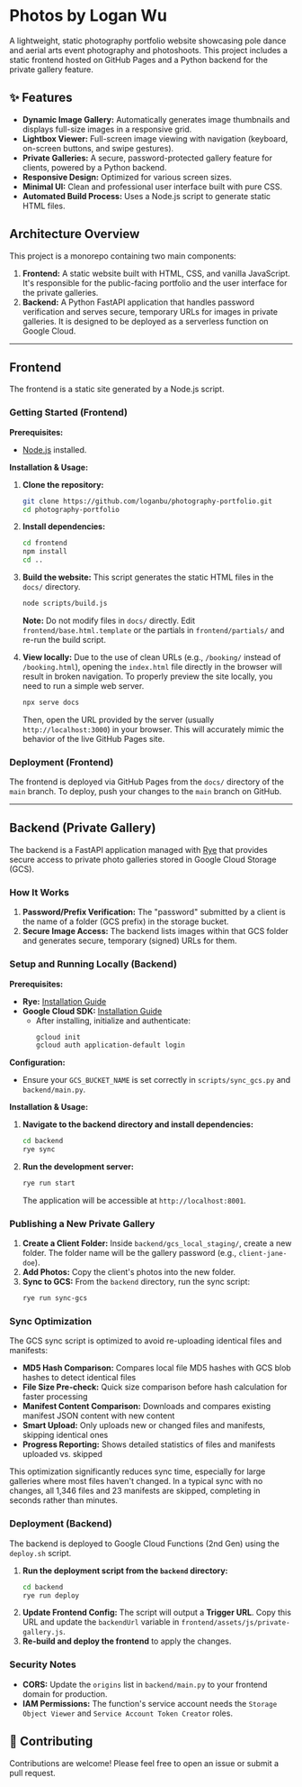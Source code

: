 # Photos by Logan Wu

A lightweight, static photography portfolio website showcasing pole dance and aerial arts event photography and photoshoots. This project includes a static frontend hosted on GitHub Pages and a Python backend for the private gallery feature.

## ✨ Features

*   **Dynamic Image Gallery:** Automatically generates image thumbnails and displays full-size images in a responsive grid.
*   **Lightbox Viewer:** Full-screen image viewing with navigation (keyboard, on-screen buttons, and swipe gestures).
*   **Private Galleries:** A secure, password-protected gallery feature for clients, powered by a Python backend.
*   **Responsive Design:** Optimized for various screen sizes.
*   **Minimal UI:** Clean and professional user interface built with pure CSS.
*   **Automated Build Process:** Uses a Node.js script to generate static HTML files.

## Architecture Overview

This project is a monorepo containing two main components:

1.  **Frontend:** A static website built with HTML, CSS, and vanilla JavaScript. It's responsible for the public-facing portfolio and the user interface for the private galleries.
2.  **Backend:** A Python FastAPI application that handles password verification and serves secure, temporary URLs for images in private galleries. It is designed to be deployed as a serverless function on Google Cloud.

---

## Frontend

The frontend is a static site generated by a Node.js script.

### Getting Started (Frontend)

**Prerequisites:**
*   [Node.js](https://nodejs.org/) installed.

**Installation & Usage:**
1.  **Clone the repository:**
    ```bash
    git clone https://github.com/loganbu/photography-portfolio.git
    cd photography-portfolio
    ```
2.  **Install dependencies:**
    ```bash
    cd frontend
    npm install
    cd ..
    ```
3.  **Build the website:**
    This script generates the static HTML files in the `docs/` directory.
    ```bash
    node scripts/build.js
    ```
    **Note:** Do not modify files in `docs/` directly. Edit `frontend/base.html.template` or the partials in `frontend/partials/` and re-run the build script.

4.  **View locally:**
    Due to the use of clean URLs (e.g., `/booking/` instead of `/booking.html`), opening the `index.html` file directly in the browser will result in broken navigation. To properly preview the site locally, you need to run a simple web server.

    ```bash
    npx serve docs
    ```
    Then, open the URL provided by the server (usually `http://localhost:3000`) in your browser. This will accurately mimic the behavior of the live GitHub Pages site.

### Deployment (Frontend)

The frontend is deployed via GitHub Pages from the `docs/` directory of the `main` branch. To deploy, push your changes to the `main` branch on GitHub.

---

## Backend (Private Gallery)

The backend is a FastAPI application managed with [Rye](https://rye-up.com/) that provides secure access to private photo galleries stored in Google Cloud Storage (GCS).

### How It Works

1.  **Password/Prefix Verification:** The "password" submitted by a client is the name of a folder (GCS prefix) in the storage bucket.
2.  **Secure Image Access:** The backend lists images within that GCS folder and generates secure, temporary (signed) URLs for them.

### Setup and Running Locally (Backend)

**Prerequisites:**
*   **Rye:** [Installation Guide](https://rye-up.com/guide/installation/)
*   **Google Cloud SDK:** [Installation Guide](https://cloud.google.com/sdk/docs/install)
    *   After installing, initialize and authenticate:
        ```bash
        gcloud init
        gcloud auth application-default login
        ```

**Configuration:**
*   Ensure your `GCS_BUCKET_NAME` is set correctly in `scripts/sync_gcs.py` and `backend/main.py`.

**Installation & Usage:**
1.  **Navigate to the backend directory and install dependencies:**
    ```bash
    cd backend
    rye sync
    ```
2.  **Run the development server:**
    ```bash
    rye run start
    ```
    The application will be accessible at `http://localhost:8001`.

### Publishing a New Private Gallery

1.  **Create a Client Folder:** Inside `backend/gcs_local_staging/`, create a new folder. The folder name will be the gallery password (e.g., `client-jane-doe`).
2.  **Add Photos:** Copy the client's photos into the new folder.
3.  **Sync to GCS:** From the `backend` directory, run the sync script:
    ```bash
    rye run sync-gcs
    ```

### Sync Optimization

The GCS sync script is optimized to avoid re-uploading identical files and manifests:

*   **MD5 Hash Comparison:** Compares local file MD5 hashes with GCS blob hashes to detect identical files
*   **File Size Pre-check:** Quick size comparison before hash calculation for faster processing
*   **Manifest Content Comparison:** Downloads and compares existing manifest JSON content with new content
*   **Smart Upload:** Only uploads new or changed files and manifests, skipping identical ones
*   **Progress Reporting:** Shows detailed statistics of files and manifests uploaded vs. skipped

This optimization significantly reduces sync time, especially for large galleries where most files haven't changed. In a typical sync with no changes, all 1,346 files and 23 manifests are skipped, completing in seconds rather than minutes.

### Deployment (Backend)

The backend is deployed to Google Cloud Functions (2nd Gen) using the `deploy.sh` script.

1.  **Run the deployment script from the `backend` directory:**
    ```bash
    cd backend
    rye run deploy
    ```
2.  **Update Frontend Config:** The script will output a **Trigger URL**. Copy this URL and update the `backendUrl` variable in `frontend/assets/js/private-gallery.js`.
3.  **Re-build and deploy the frontend** to apply the changes.

### Security Notes

*   **CORS:** Update the `origins` list in `backend/main.py` to your frontend domain for production.
*   **IAM Permissions:** The function's service account needs the `Storage Object Viewer` and `Service Account Token Creator` roles.

## 🤝 Contributing

Contributions are welcome! Please feel free to open an issue or submit a pull request.
